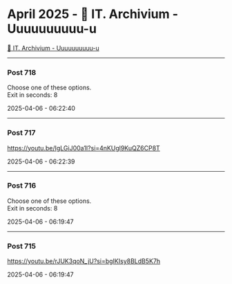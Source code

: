 # April 2025 - 🐊 IT. Archivium - Uuuuuuuuuu-u

[🐊 IT. Archivium - Uuuuuuuuuu-u](../../)



---

### Post 718




Choose one of these options. <br />Exit in seconds: 8


2025-04-06 - 06:22:40







---

### Post 717




<a href="https://youtu.be/IgLGiJ00a1I?si=4nKUgl9KuQZ6CP8T">https://youtu.be/IgLGiJ00a1I?si=4nKUgl9KuQZ6CP8T</a>


2025-04-06 - 06:22:39







---

### Post 716




Choose one of these options. <br />Exit in seconds: 8


2025-04-06 - 06:19:47







---

### Post 715




<a href="https://youtu.be/rJUK3qoN_jU?si=bgIKIsy8BLdB5K7h">https://youtu.be/rJUK3qoN_jU?si=bgIKIsy8BLdB5K7h</a>


2025-04-06 - 06:19:47





